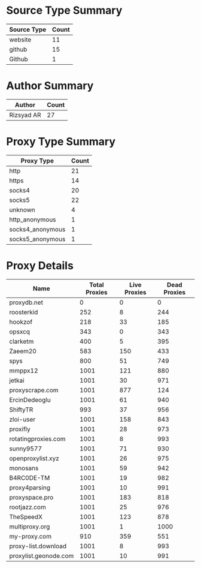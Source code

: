 # Source Type Summary

| Source Type | Count |
|-------------|-------|
| website | 11 |
| github | 15 |
| Github | 1 |


# Author Summary

| Author | Count |
|--------|-------|
| Rizsyad AR | 27 |


# Proxy Type Summary

| Proxy Type | Count |
|------------|-------|
| http | 21 |
| https | 14 |
| socks4 | 20 |
| socks5 | 22 |
| unknown | 4 |
| http_anonymous | 1 |
| socks4_anonymous | 1 |
| socks5_anonymous | 1 |


# Proxy Details

| Name | Total Proxies | Live Proxies | Dead Proxies |
|------|---------------|--------------|---------------|
| proxydb.net | 0 | 0 | 0 |
| roosterkid | 252 | 8 | 244 |
| hookzof | 218 | 33 | 185 |
| opsxcq | 343 | 0 | 343 |
| clarketm | 400 | 5 | 395 |
| Zaeem20 | 583 | 150 | 433 |
| spys | 800 | 51 | 749 |
| mmppx12 | 1001 | 121 | 880 |
| jetkai | 1001 | 30 | 971 |
| proxyscrape.com | 1001 | 877 | 124 |
| ErcinDedeoglu | 1001 | 61 | 940 |
| ShiftyTR | 993 | 37 | 956 |
| zloi-user | 1001 | 158 | 843 |
| proxifly | 1001 | 28 | 973 |
| rotatingproxies.com | 1001 | 8 | 993 |
| sunny9577 | 1001 | 71 | 930 |
| openproxylist.xyz | 1001 | 26 | 975 |
| monosans | 1001 | 59 | 942 |
| B4RC0DE-TM | 1001 | 19 | 982 |
| proxy4parsing | 1001 | 10 | 991 |
| proxyspace.pro | 1001 | 183 | 818 |
| rootjazz.com | 1001 | 25 | 976 |
| TheSpeedX | 1001 | 123 | 878 |
| multiproxy.org | 1001 | 1 | 1000 |
| my-proxy.com | 910 | 359 | 551 |
| proxy-list.download | 1001 | 8 | 993 |
| proxylist.geonode.com | 1001 | 10 | 991 |
